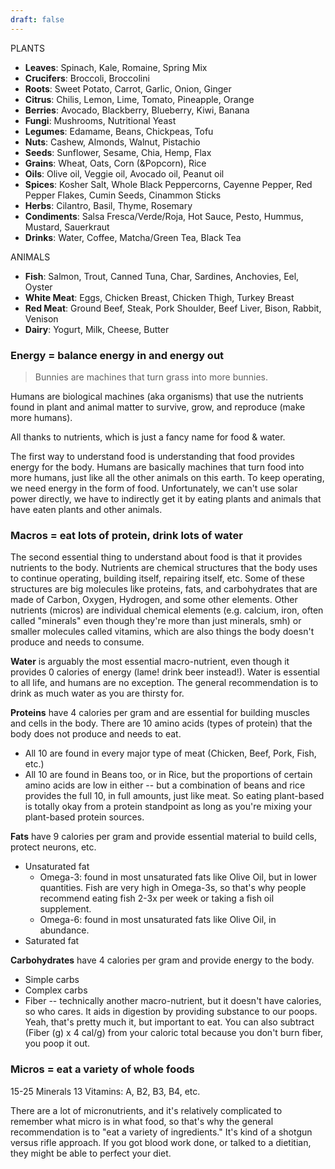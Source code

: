 ```yaml
---
draft: false
---
```


PLANTS
- **Leaves**: Spinach, Kale, Romaine, Spring Mix
- **Crucifers**: Broccoli, Broccolini
- **Roots**: Sweet Potato, Carrot, Garlic, Onion, Ginger
- **Citrus**: Chilis, Lemon, Lime, Tomato, Pineapple, Orange
- **Berries**: Avocado, Blackberry, Blueberry, Kiwi, Banana
- **Fungi**: Mushrooms, Nutritional Yeast
- **Legumes**: Edamame, Beans, Chickpeas, Tofu
- **Nuts**: Cashew, Almonds, Walnut, Pistachio
- **Seeds**: Sunflower, Sesame, Chia, Hemp, Flax
- **Grains**: Wheat, Oats, Corn (&Popcorn), Rice
- **Oils**: Olive oil, Veggie oil, Avocado oil, Peanut oil
- **Spices**: Kosher Salt, Whole Black Peppercorns, Cayenne Pepper, Red Pepper Flakes, Cumin Seeds, Cinammon Sticks
- **Herbs**: Cilantro, Basil, Thyme, Rosemary
- **Condiments**: Salsa Fresca/Verde/Roja, Hot Sauce, Pesto, Hummus, Mustard, Sauerkraut
- **Drinks**: Water, Coffee, Matcha/Green Tea, Black Tea

ANIMALS
- **Fish**: Salmon, Trout, Canned Tuna, Char, Sardines, Anchovies, Eel, Oyster
- **White Meat**: Eggs, Chicken Breast, Chicken Thigh, Turkey Breast
- **Red Meat**: Ground Beef, Steak, Pork Shoulder, Beef Liver, Bison, Rabbit, Venison
- **Dairy**: Yogurt, Milk, Cheese, Butter


### Energy = balance energy in and energy out
> Bunnies are machines that turn grass into more bunnies.

Humans are biological machines (aka organisms) that use the nutrients found in plant and animal matter to survive, grow, and reproduce (make more humans).

All thanks to nutrients, which is just a fancy name for food & water.

The first way to understand food is understanding that food provides energy for the body. Humans are basically machines that turn food into more humans, just like all the other animals on this earth. To keep operating, we need energy in the form of food. Unfortunately, we can't use solar power directly, we have to indirectly get it by eating plants and animals that have eaten plants and other animals.

### Macros = eat lots of protein, drink lots of water
The second essential thing to understand about food is that it provides nutrients to the body. Nutrients are chemical structures that the body uses to continue operating, building itself, repairing itself, etc. Some of these structures are big molecules like proteins, fats, and carbohydrates that are made of Carbon, Oxygen, Hydrogen, and some other elements. Other nutrients (micros) are individual chemical elements (e.g. calcium, iron, often called "minerals" even though they're more than just minerals, smh) or smaller molecules called vitamins, which are also things the body doesn't produce and needs to consume.

**Water** is arguably the most essential macro-nutrient, even though it provides 0 calories of energy (lame! drink beer instead!). Water is essential to all life, and humans are no exception. The general recommendation is to drink as much water as you are thirsty for.

**Proteins** have 4 calories per gram and are essential for building muscles and cells in the body. There are 10 amino acids (types of protein) that the body does not produce and needs to eat.
- All 10 are found in every major type of meat (Chicken, Beef, Pork, Fish, etc.)
- All 10 are found in Beans too, or in Rice, but the proportions of certain amino acids are low in either -- but a combination of beans and rice provides the full 10, in full amounts, just like meat. So eating plant-based is totally okay from a protein standpoint as long as you're mixing your plant-based protein sources.

**Fats** have 9 calories per gram and provide essential material to build cells, protect neurons, etc.
- Unsaturated fat
	- Omega-3: found in most unsaturated fats like Olive Oil, but in lower quantities. Fish are very high in Omega-3s, so that's why people recommend eating fish 2-3x per week or taking a fish oil supplement.
	- Omega-6: found in most unsaturated fats like Olive Oil, in abundance.
- Saturated fat

**Carbohydrates** have 4 calories per gram and provide energy to the body.
- Simple carbs
- Complex carbs
- Fiber -- technically another macro-nutrient, but it doesn't have calories, so who cares. It aids in digestion by providing substance to our poops. Yeah, that's pretty much it, but important to eat. You can also subtract (Fiber (g) x 4 cal/g) from your caloric total because you don't burn fiber, you poop it out.

### Micros = eat a variety of whole foods
15-25 Minerals
13 Vitamins: A, B2, B3, B4, etc.

There are a lot of micronutrients, and it's relatively complicated to remember what micro is in what food, so that's why the general recommendation is to "eat a variety of ingredients." It's kind of a shotgun versus rifle approach. If you got blood work done, or talked to a dietitian, they might be able to perfect your diet.
